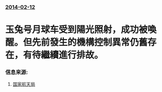 ### [2014-02-12](/news/2014/02/12/index.md)

##### 
# 玉兔号月球车受到陽光照射，成功被喚醒。但先前發生的機構控制異常仍舊存在，有待繼續進行排故。 




### 信息来源:

1. [国家航天局](http://www.cnsa.gov.cn/n1081/n7529/n308608/617383.html)
